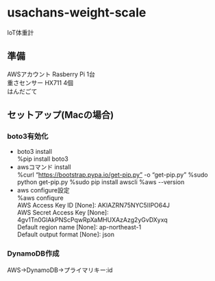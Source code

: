 # usachans-weight-scale
IoT体重計

## 準備
AWSアカウント
Rasberry Pi 1台  
重さセンサー HX711 4個  
はんだごて  

## セットアップ(Macの場合)
### boto3有効化
  - boto3 install  
  %pip install boto3
  - awsコマンド install  
  %curl “https://bootstrap.pypa.io/get-pip.py” -o “get-pip.py”
  %sudo python get-pip.py
  %sudo pip install awscli
  %aws --version
  - aws configure設定  
  %aws confiqure  
  AWS Access Key ID [None]: AKIAZRN75NYC5IIPO64J  
  AWS Secret Access Key [None]: 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  
  Default region name [None]: ap-northeast-1  
  Default output format [None]: json  
  
### DynamoDB作成
AWS→DynamoDB→プライマリキー:id
  

